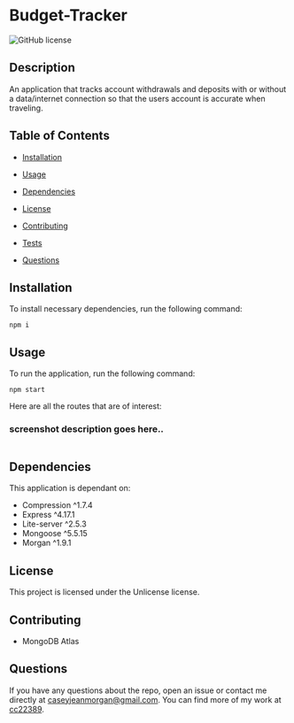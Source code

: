 # Budget-Tracker
![GitHub license](https://img.shields.io/badge/license-Unlicense-blue.svg)

## Description

An application that tracks account withdrawals and deposits with or without a data/internet connection so that the users account is accurate when traveling.

## Table of Contents 

* [Installation](#installation)

* [Usage](#usage)

* [Dependencies](#dependencies)

* [License](#license)

* [Contributing](#contributing)

* [Tests](#tests)

* [Questions](#questions)

## Installation

To install necessary dependencies, run the following command:

```
npm i
```

## Usage

To run the application, run the following command:
```
npm start
```

Here are all the routes that are of interest:  

### screenshot description goes here..
![]() 

## Dependencies

This application is dependant on:
* Compression ^1.7.4
* Express ^4.17.1
* Lite-server ^2.5.3
* Mongoose ^5.5.15
* Morgan ^1.9.1    

## License

This project is licensed under the Unlicense license.
  
## Contributing

* MongoDB Atlas

## Questions

If you have any questions about the repo, open an issue or contact me directly at caseyjeanmorgan@gmail.com. You can find more of my work at [cc22389](https://github.com/cc22389/).

